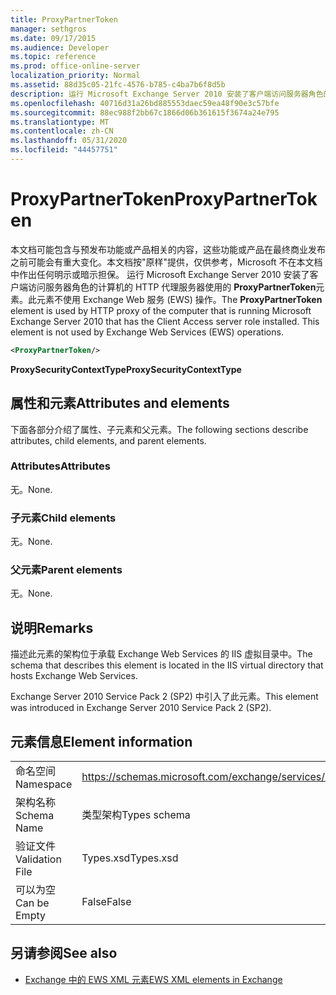 ```yaml
---
title: ProxyPartnerToken
manager: sethgros
ms.date: 09/17/2015
ms.audience: Developer
ms.topic: reference
ms.prod: office-online-server
localization_priority: Normal
ms.assetid: 88d35c05-21fc-4576-b785-c4ba7b6f8d5b
description: 运行 Microsoft Exchange Server 2010 安装了客户端访问服务器角色的计算机的 HTTP 代理服务器使用的ProxyPartnerToken元素。此元素不使用 Exchange Web 服务 (EWS) 操作。
ms.openlocfilehash: 40716d31a26bd885553daec59ea48f90e3c57bfe
ms.sourcegitcommit: 88ec988f2bb67c1866d06b361615f3674a24e795
ms.translationtype: MT
ms.contentlocale: zh-CN
ms.lasthandoff: 05/31/2020
ms.locfileid: "44457751"
---
```

# <a name="proxypartnertoken"></a><span data-ttu-id="aeaa3-104">ProxyPartnerToken</span><span class="sxs-lookup"><span data-stu-id="aeaa3-104">ProxyPartnerToken</span></span>

<span data-ttu-id="aeaa3-p102">本文档可能包含与预发布功能或产品相关的内容，这些功能或产品在最终商业发布之前可能会有重大变化。本文档按"原样"提供，仅供参考，Microsoft 不在本文档中作出任何明示或暗示担保。 运行 Microsoft Exchange Server 2010 安装了客户端访问服务器角色的计算机的 HTTP 代理服务器使用的 **ProxyPartnerToken**元素。此元素不使用 Exchange Web 服务 (EWS) 操作。</span><span class="sxs-lookup"><span data-stu-id="aeaa3-p102">The **ProxyPartnerToken** element is used by HTTP proxy of the computer that is running Microsoft Exchange Server 2010 that has the Client Access server role installed. This element is not used by Exchange Web Services (EWS) operations.</span></span> 
  
```XML
<ProxyPartnerToken/>
```

 <span data-ttu-id="aeaa3-107">**ProxySecurityContextType**</span><span class="sxs-lookup"><span data-stu-id="aeaa3-107">**ProxySecurityContextType**</span></span>
## <a name="attributes-and-elements"></a><span data-ttu-id="aeaa3-108">属性和元素</span><span class="sxs-lookup"><span data-stu-id="aeaa3-108">Attributes and elements</span></span>

<span data-ttu-id="aeaa3-109">下面各部分介绍了属性、子元素和父元素。</span><span class="sxs-lookup"><span data-stu-id="aeaa3-109">The following sections describe attributes, child elements, and parent elements.</span></span>
  
### <a name="attributes"></a><span data-ttu-id="aeaa3-110">Attributes</span><span class="sxs-lookup"><span data-stu-id="aeaa3-110">Attributes</span></span>

<span data-ttu-id="aeaa3-111">无。</span><span class="sxs-lookup"><span data-stu-id="aeaa3-111">None.</span></span>
  
### <a name="child-elements"></a><span data-ttu-id="aeaa3-112">子元素</span><span class="sxs-lookup"><span data-stu-id="aeaa3-112">Child elements</span></span>

<span data-ttu-id="aeaa3-113">无。</span><span class="sxs-lookup"><span data-stu-id="aeaa3-113">None.</span></span>
  
### <a name="parent-elements"></a><span data-ttu-id="aeaa3-114">父元素</span><span class="sxs-lookup"><span data-stu-id="aeaa3-114">Parent elements</span></span>

<span data-ttu-id="aeaa3-115">无。</span><span class="sxs-lookup"><span data-stu-id="aeaa3-115">None.</span></span>
  
## <a name="remarks"></a><span data-ttu-id="aeaa3-116">说明</span><span class="sxs-lookup"><span data-stu-id="aeaa3-116">Remarks</span></span>

<span data-ttu-id="aeaa3-117">描述此元素的架构位于承载 Exchange Web Services 的 IIS 虚拟目录中。</span><span class="sxs-lookup"><span data-stu-id="aeaa3-117">The schema that describes this element is located in the IIS virtual directory that hosts Exchange Web Services.</span></span>
  
<span data-ttu-id="aeaa3-118">Exchange Server 2010 Service Pack 2 (SP2) 中引入了此元素。</span><span class="sxs-lookup"><span data-stu-id="aeaa3-118">This element was introduced in Exchange Server 2010 Service Pack 2 (SP2).</span></span>
  
## <a name="element-information"></a><span data-ttu-id="aeaa3-119">元素信息</span><span class="sxs-lookup"><span data-stu-id="aeaa3-119">Element information</span></span>

|||
|:-----|:-----|
|<span data-ttu-id="aeaa3-120">命名空间</span><span class="sxs-lookup"><span data-stu-id="aeaa3-120">Namespace</span></span>  <br/> |https://schemas.microsoft.com/exchange/services/2006/types  <br/> |
|<span data-ttu-id="aeaa3-121">架构名称</span><span class="sxs-lookup"><span data-stu-id="aeaa3-121">Schema Name</span></span>  <br/> |<span data-ttu-id="aeaa3-122">类型架构</span><span class="sxs-lookup"><span data-stu-id="aeaa3-122">Types schema</span></span>  <br/> |
|<span data-ttu-id="aeaa3-123">验证文件</span><span class="sxs-lookup"><span data-stu-id="aeaa3-123">Validation File</span></span>  <br/> |<span data-ttu-id="aeaa3-124">Types.xsd</span><span class="sxs-lookup"><span data-stu-id="aeaa3-124">Types.xsd</span></span>  <br/> |
|<span data-ttu-id="aeaa3-125">可以为空</span><span class="sxs-lookup"><span data-stu-id="aeaa3-125">Can be Empty</span></span>  <br/> |<span data-ttu-id="aeaa3-126">False</span><span class="sxs-lookup"><span data-stu-id="aeaa3-126">False</span></span>  <br/> |
   
## <a name="see-also"></a><span data-ttu-id="aeaa3-127">另请参阅</span><span class="sxs-lookup"><span data-stu-id="aeaa3-127">See also</span></span>



- [<span data-ttu-id="aeaa3-128">Exchange 中的 EWS XML 元素</span><span class="sxs-lookup"><span data-stu-id="aeaa3-128">EWS XML elements in Exchange</span></span>](ews-xml-elements-in-exchange.md)

